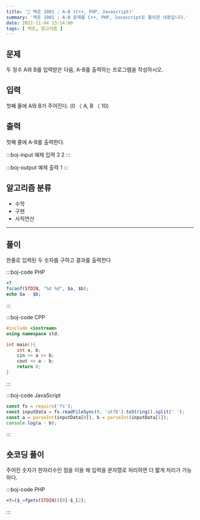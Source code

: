 ```yaml
---
title: '🏅 백준 1001 : A-B (C++, PHP, Javascript)'
summary: '백준 1001 : A-B 문제를 C++, PHP, Javascript로 풀이한 내용입니다.'
date: 2022-11-04 13:14:00
tags: [ 백준, 알고리즘 ]
---
```


## 문제

두 정수 A와 B를 입력받은 다음, A-B를 출력하는 프로그램을 작성하시오.

## 입력

첫째 줄에 A와 B가 주어진다. (0 〈 A, B 〈 10)

## 출력

첫째 줄에 A-B를 출력한다.

:::boj-input 예제 입력
3 2
:::

:::boj-output 예제 출력
1
:::

## 알고리즘 분류

- 수학
- 구현
- 사칙연산

---

## 풀이

한줄로 입력된 두 숫자를 구하고 결과를 출력한다

:::boj-code PHP

```php
<?
fscanf(STDIN, "%d %d", $a, $b);
echo $a - $b;
```

:::

:::boj-code CPP

```cpp
#include <iostream>
using namespace std;

int main(){
    int a, b;
    cin >> a >> b;
    cout << a - b;
    return 0;
}
```

:::

:::boj-code JavaScript

```JavaScript
const fs = require('fs');
const inputData = fs.readFileSync(0, 'utf8').toString().split(' ');
const a = parseInt(inputData[0]), b = parseInt(inputData[1]);
console.log(a - b);
```

:::

## 숏코딩 풀이

주어진 숫자가 한자리수인 점을 이용 해 입력을 문자열로 처리하면 더 짧게 처리가 가능하다.

:::boj-code PHP

```php
<?=($_=fgets(STDIN))[0]-$_[2];
```

:::

